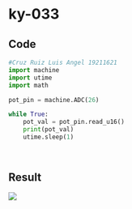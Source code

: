
# ky-033

## Code

```python
#Cruz Ruiz Luis Angel 19211621
import machine
import utime
import math

pot_pin = machine.ADC(26) 

while True:
    pot_val = pot_pin.read_u16()
    print(pot_val)
    utime.sleep(1)
   
    

```

## Result

 ![](https://media2.giphy.com/media/D8mWRFuUpzvIdGSSmg/giphy.gif?cid=790b7611f17ad2d3d27a4a3f375f6fc253b06522f7fbc4a5&rid=giphy.gif&ct=g)
